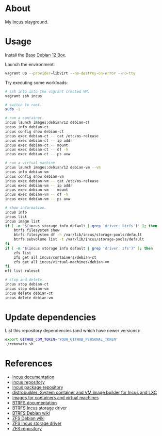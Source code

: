 # About

My [Incus](https://github.com/lxc/incus) playground.

# Usage

Install the [Base Debian 12 Box](https://github.com/rgl/debian-vagrant).

Launch the environment:

```bash
vagrant up --provider=libvirt --no-destroy-on-error --no-tty
```

Try executing some workloads:

```bash
# ssh into into the vagrant created VM.
vagrant ssh incus

# switch to root.
sudo -i

# run a container.
incus launch images:debian/12 debian-ct
incus info debian-ct
incus config show debian-ct
incus exec debian-ct -- cat /etc/os-release
incus exec debian-ct -- ip addr
incus exec debian-ct -- mount
incus exec debian-ct -- df -h
incus exec debian-ct -- ps axw

# run a virtual machine.
incus launch images:debian/12 debian-vm --vm
incus info debian-vm
incus config show debian-vm
incus exec debian-vm -- cat /etc/os-release
incus exec debian-vm -- ip addr
incus exec debian-vm -- mount
incus exec debian-vm -- df -h
incus exec debian-vm -- ps axw

# show information.
incus info
incus list
incus image list
if [ -n "$(incus storage info default | grep 'driver: btrfs')" ]; then
    btrfs filesystem show
    btrfs filesystem df -h /var/lib/incus/storage-pools/default
    btrfs subvolume list -t /var/lib/incus/storage-pools/default
fi
if [ -n "$(incus storage info default | grep 'driver: zfs')" ]; then
    zfs list
    zfs get all incus/containers/debian-ct
    zfs get all incus/virtual-machines/debian-vm
fi
nft list ruleset

# stop and delete.
incus stop debian-ct
incus stop debian-vm
incus delete debian-ct
incus delete debian-vm
```

# Update dependencies

List this repository dependencies (and which have newer versions):

```bash
export GITHUB_COM_TOKEN='YOUR_GITHUB_PERSONAL_TOKEN'
./renovate.sh
```

# References

* [Incus documentation](https://linuxcontainers.org/incus/docs/main/)
* [Incus repository](https://github.com/lxc/incus)
* [Incus package repository](https://github.com/zabbly/incus)
* [distrobuilder: System container and VM image builder for Incus and LXC](https://github.com/lxc/distrobuilder)
* [Images for containers and virtual machines](https://images.linuxcontainers.org/)
* [BTRFS documentation](https://btrfs.readthedocs.io/en/latest/)
* [BTRFS Incus storage driver](https://linuxcontainers.org/incus/docs/main/reference/storage_btrfs/)
* [BTRFS Debian wiki](https://wiki.debian.org/Btrfs)
* [ZFS Debian wiki](https://wiki.debian.org/ZFS)
* [ZFS Incus storage driver](https://linuxcontainers.org/incus/docs/main/reference/storage_zfs/)
* [ZFS repository](https://github.com/openzfs/zfs)
